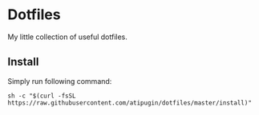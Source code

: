 # Dotfiles

My little collection of useful dotfiles.

## Install

Simply run following command:

```shell
sh -c "$(curl -fsSL https://raw.githubusercontent.com/atipugin/dotfiles/master/install)"
```
